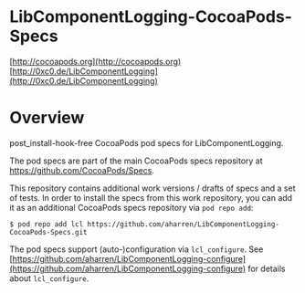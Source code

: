 

# LibComponentLogging-CocoaPods-Specs

[http://cocoapods.org](http://cocoapods.org)    
[http://0xc0.de/LibComponentLogging](http://0xc0.de/LibComponentLogging)


# Overview

post_install-hook-free CocoaPods pod specs for LibComponentLogging.

The pod specs are part of the main CocoaPods specs repository at https://github.com/CocoaPods/Specs.

This repository contains additional work versions / drafts of specs and a set of tests. In order to install the specs from this work repository, you can add it as an additional CocoaPods specs repository via `pod repo add`:

    $ pod repo add lcl https://github.com/aharren/LibComponentLogging-CocoaPods-Specs.git

The pod specs support (auto-)configuration via `lcl_configure`. See  [https://github.com/aharren/LibComponentLogging-configure](https://github.com/aharren/LibComponentLogging-configure) for details about `lcl_configure`.

